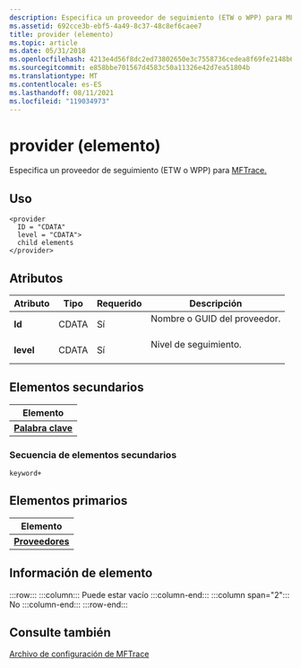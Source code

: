 ```yaml
---
description: Especifica un proveedor de seguimiento (ETW o WPP) para MFTrace.
ms.assetid: 692cce3b-ebf5-4a49-8c37-48c8ef6caee7
title: provider (elemento)
ms.topic: article
ms.date: 05/31/2018
ms.openlocfilehash: 4213e4d56f8dc2ed73802650e3c7558736cedea8f69fe2148b638fbb92433474
ms.sourcegitcommit: e858bbe701567d4583c50a11326e42d7ea51804b
ms.translationtype: MT
ms.contentlocale: es-ES
ms.lasthandoff: 08/11/2021
ms.locfileid: "119034973"
---
```

# <a name="provider-element"></a>provider (elemento)

Especifica un proveedor de seguimiento (ETW o WPP) para [MFTrace.](mftrace.md)

## <a name="usage"></a>Uso

``` syntax
<provider
  ID = "CDATA"
  level = "CDATA">
  child elements
</provider>
```

## <a name="attributes"></a>Atributos



| Atributo            | Tipo             | Requerido       | Descripción                                              |
|----------------------|------------------|----------------|----------------------------------------------------------|
| **Id**<br/>    | CDATA<br/> | Sí<br/> | Nombre o GUID del proveedor.<br/> <br/> |
| **level**<br/> | CDATA<br/> | Sí<br/> | Nivel de seguimiento.<br/> <br/>                  |



## <a name="child-elements"></a>Elementos secundarios



| Elemento                               |
|---------------------------------------|
| [**Palabra clave**](keyword.md)<br/> |



### <a name="child-element-sequence"></a>Secuencia de elementos secundarios

``` syntax
keyword+
```

## <a name="parent-elements"></a>Elementos primarios



| Elemento                                   |
|-------------------------------------------|
| [**Proveedores**](providers.md)<br/> |



## <a name="element-information"></a>Información de elemento

:::row:::
    :::column:::
        Puede estar vacío
    :::column-end:::
    :::column span="2":::
        No
    :::column-end:::
:::row-end:::

## <a name="see-also"></a>Consulte también

<dl> <dt>

[Archivo de configuración de MFTrace](mftrace-configuration-file.md)
</dt> </dl>

 

 




